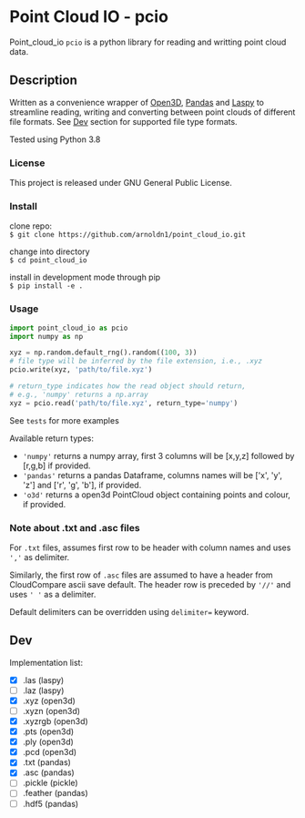 # Point Cloud IO - pcio
Point_cloud_io `pcio` is a python library for reading and writting point cloud data.

## Description
Written as a convenience wrapper of 
[Open3D](https://github.com/intel-isl/Open3D), 
[Pandas](https://pandas.pydata.org/) and 
[Laspy](https://github.com/grantbrown/laspy) 
to streamline reading, writing and converting between point clouds of different file formats.
See [Dev](#dev) section for supported file type formats. 


Tested using Python 3.8

### License
This project is released under GNU General Public License.

### Install
clone repo:\
`$ git clone https://github.com/arnoldn1/point_cloud_io.git`

change into directory\
`$ cd point_cloud_io`

install in development mode through pip\
`$ pip install -e .`

### Usage
```python
import point_cloud_io as pcio
import numpy as np

xyz = np.random.default_rng().random((100, 3))
# file type will be inferred by the file extension, i.e., .xyz
pcio.write(xyz, 'path/to/file.xyz')

# return_type indicates how the read object should return, 
# e.g., 'numpy' returns a np.array
xyz = pcio.read('path/to/file.xyz', return_type='numpy')    
```

See `tests` for more examples

Available return types:
- `'numpy'` 
returns a numpy array, first 3 columns will be [x,y,z] followed by [r,g,b] if provided.
- `'pandas'` 
returns a pandas Dataframe, columns names will be ['x', 'y', 'z'] and ['r', 'g', 'b'], if provided.
- `'o3d'` 
returns a open3d PointCloud object containing points and colour, if provided.

### Note about .txt and .asc files
For `.txt` files, assumes first row to be header with column names and uses `','` as delimiter.
 
Similarly, the first row of `.asc` files are assumed to have a header from CloudCompare ascii save default.
The header row is preceded by `'//'` and uses `' '` as a delimiter.

Default delimiters can be overridden using `delimiter=` keyword.

## Dev
Implementation list:
- [x] .las      (laspy)
- [ ] .laz      (laspy)
- [x] .xyz      (open3d)
- [ ] .xyzn     (open3d)
- [x] .xyzrgb   (open3d)
- [x] .pts      (open3d)
- [x] .ply      (open3d)
- [x] .pcd      (open3d)
- [x] .txt      (pandas)
- [x] .asc      (pandas)
- [ ] .pickle   (pickle)
- [ ] .feather  (pandas)
- [ ] .hdf5     (pandas)
